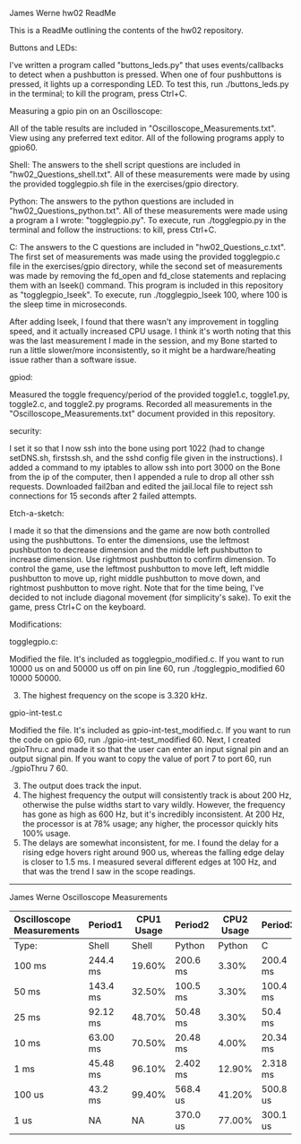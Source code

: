 James Werne 
hw02 ReadMe

This is a ReadMe outlining the contents of the hw02 repository.



Buttons and LEDs: 

I've written a program called "buttons_leds.py" that uses events/callbacks to detect when a pushbutton is pressed. When one of four pushbuttons is pressed, it lights up a corresponding LED. To test this, run ./buttons_leds.py in the terminal; to kill the program, press Ctrl+C.



Measuring a gpio pin on an Oscilloscope: 

All of the table results are included in "Oscilloscope_Measurements.txt". View using any preferred text editor. All of the following programs apply to gpio60.

Shell:
The answers to the shell script questions are included in "hw02_Questions_shell.txt". All of these measurements were made by using the provided togglegpio.sh file in the exercises/gpio directory.

Python: 
The answers to the python questions are included in "hw02_Questions_python.txt". All of these measurements were made using a program a I wrote: "togglegpio.py". To execute, run ./togglegpio.py in the terminal and follow the instructions: to kill, press Ctrl+C.

C: 
The answers to the C questions are included in "hw02_Questions_c.txt". The first set of measurements was made using the provided togglegpio.c file in the exercises/gpio directory, while the second set of measurements was made by removing the fd_open and fd_close statements and replacing them with an lseek() command. This program is included in this repository as "togglegpio_lseek". To execute, run ./togglegpio_lseek 100, where 100 is the sleep time in microseconds.

After adding lseek, I found that there wasn't any improvement in toggling speed, and it actually increased CPU usage. I think it's worth noting that this was the last measurement I made in the session, and my Bone started to run a little slower/more inconsistently, so it might be a hardware/heating issue rather than a software issue.



gpiod: 

Measured the toggle frequency/period of the provided toggle1.c, toggle1.py, toggle2.c, and toggle2.py programs. Recorded all measurements in the "Oscilloscope_Measurements.txt" document provided in this repository.



security:

I set it so that I now ssh into the bone using port 1022 (had to change setDNS.sh, firstssh.sh, and the sshd config file given in the instructions).
I added a command to my iptables to allow ssh into port 3000 on the Bone from the ip of the computer, then I appended a rule to drop all other ssh requests.
Downloaded fail2ban and edited the jail.local file to reject ssh connections for 15 seconds after 2 failed attempts.



Etch-a-sketch: 

I made it so that the dimensions and the game are now both controlled using the pushbuttons. 
To enter the dimensions, use the leftmost pushbutton to decrease dimension and the middle left pushbutton to increase dimension. Use rightmost pushbutton to confirm dimension. To control the game, use the leftmost pushbutton to move left, left middle pushbutton to move up, right middle pushbutton to move down, and rightmost pushbutton to move right. 
Note that for the time being, I've decided to not include diagonal movement (for simplicity's sake). To exit the game, press Ctrl+C on the keyboard.



Modifications:

togglegpio.c: 

Modified the file. It's included as togglegpio_modified.c. If you want to run 10000 us on and 50000 us off on pin line 60, run ./togglegpio_modified 60 10000 50000.

3) The highest frequency on the scope is 3.320 kHz.

gpio-int-test.c 

Modified the file. It's included as gpio-int-test_modified.c. If you want to run the code on gpio 60, run ./gpio-int-test_modified 60. Next, I created gpioThru.c and made it so that the user can enter an input signal pin and an output signal pin. If you want to copy the value of port 7 to port 60, run ./gpioThru 7 60.

3) The output does track the input.
4) The highest frequency the output will consistently track is about 200 Hz, otherwise the pulse widths start to vary wildly. However, the frequency has gone as high as 600 Hz, but it's incredibly inconsistent. At 200 Hz, the processor is at 78% usage; any higher, the processor quickly hits 100% usage.
5) The delays are somewhat inconsistent, for me. I found the delay for a rising edge hovers right around 900 us, whereas the falling edge delay is closer to 1.5 ms. I measured several different edges at 100 Hz, and that was the trend I saw in the scope readings.


--------------------------------------------------------------------
James Werne
Oscilloscope Measurements

| Oscilloscope Measurements | Period1    | CPU1 Usage | Period2    | CPU2 Usage | Period3    | CPU3 Usage | Period4    | CPU4 Usage |
| :---                      | ---        | ---        | ---        | ---        | ---        | ---        | ---        | ---        |
| Type:                     | Shell      | Shell      | Python     | Python     | C          | C          | CModified  | CModified  |
| 100 ms                    | 244.4 ms   | 19.60%     | 200.6 ms   | 3.30%      | 200.4 ms   | 3.30%      | 200.4 ms   | 2.60%    |
| 50 ms                     | 143.4 ms   | 32.50%     | 100.5 ms   | 3.30%      | 100.4 ms   | 3.30%      | 100.4 ms   | 3.20%    |
| 25 ms                     | 92.12 ms   | 48.70%     | 50.48 ms   | 3.30%      | 50.4 ms    | 3.90%      | 50.38 ms   | 3.30%    |
| 10 ms                     | 63.00 ms   | 70.50%     | 20.48 ms   | 4.00%      | 20.34 ms   | 4.60%      | 20.35 ms   | 4.00%    |
| 1 ms                      | 45.48 ms   | 96.10%     | 2.402 ms   | 12.90%     | 2.318 ms   | 13.50%     | 2.328 ms   | 10.50%   |
| 100 us                    | 43.2 ms    | 99.40%     | 568.4 us   | 41.20%     | 500.8 us   | 40.70%     | 507 us     | 50.10%   |
| 1 us                      | NA         | NA         | 370.0 us   | 77.00%     | 300.1 us   | 61.90%     | 305 us     | 74.20%   |

